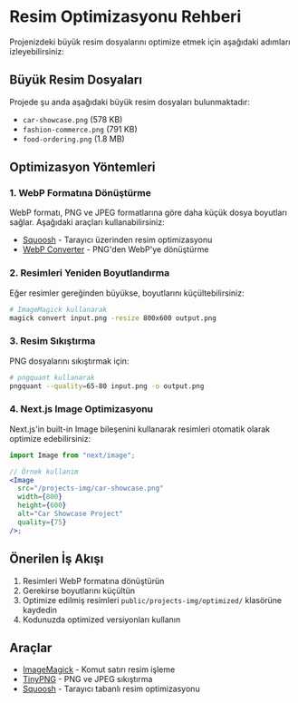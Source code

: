 # Resim Optimizasyonu Rehberi

Projenizdeki büyük resim dosyalarını optimize etmek için aşağıdaki adımları izleyebilirsiniz:

## Büyük Resim Dosyaları

Projede şu anda aşağıdaki büyük resim dosyaları bulunmaktadır:

- `car-showcase.png` (578 KB)
- `fashion-commerce.png` (791 KB)
- `food-ordering.png` (1.8 MB)

## Optimizasyon Yöntemleri

### 1. WebP Formatına Dönüştürme

WebP formatı, PNG ve JPEG formatlarına göre daha küçük dosya boyutları sağlar. Aşağıdaki araçları kullanabilirsiniz:

- [Squoosh](https://squoosh.app/) - Tarayıcı üzerinden resim optimizasyonu
- [WebP Converter](https://cloudconvert.com/png-to-webp) - PNG'den WebP'ye dönüştürme

### 2. Resimleri Yeniden Boyutlandırma

Eğer resimler gereğinden büyükse, boyutlarını küçültebilirsiniz:

```bash
# ImageMagick kullanarak
magick convert input.png -resize 800x600 output.png
```

### 3. Resim Sıkıştırma

PNG dosyalarını sıkıştırmak için:

```bash
# pngquant kullanarak
pngquant --quality=65-80 input.png -o output.png
```

### 4. Next.js Image Optimizasyonu

Next.js'in built-in Image bileşenini kullanarak resimleri otomatik olarak optimize edebilirsiniz:

```jsx
import Image from "next/image";

// Örnek kullanım
<Image
  src="/projects-img/car-showcase.png"
  width={800}
  height={600}
  alt="Car Showcase Project"
  quality={75}
/>;
```

## Önerilen İş Akışı

1. Resimleri WebP formatına dönüştürün
2. Gerekirse boyutlarını küçültün
3. Optimize edilmiş resimleri `public/projects-img/optimized/` klasörüne kaydedin
4. Kodunuzda optimized versiyonları kullanın

## Araçlar

- [ImageMagick](https://imagemagick.org/index.php) - Komut satırı resim işleme
- [TinyPNG](https://tinypng.com/) - PNG ve JPEG sıkıştırma
- [Squoosh](https://squoosh.app/) - Tarayıcı tabanlı resim optimizasyonu
